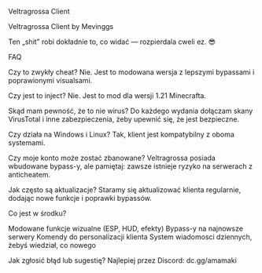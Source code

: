 Veltragrossa Client

Veltragrossa Client by Mevinggs

Ten „shit” robi dokładnie to, co widać — rozpierdala cweli ez. 😎

FAQ

Czy to zwykły cheat?
Nie. Jest to modowana wersja z lepszymi bypassami i poprawionymi visualsami.

Czy jest to inject?
Nie. Jest to mod dla wersji 1.21 Minecrafta.

Skąd mam pewność, że to nie wirus?
Do każdego wydania dołączam skany VirusTotal i inne zabezpieczenia, żeby upewnić się, że jest bezpieczne.

Czy działa na Windows i Linux?
Tak, klient jest kompatybilny z oboma systemami.

Czy moje konto może zostać zbanowane?
Veltragrossa posiada wbudowane bypass-y, ale pamiętaj: zawsze istnieje ryzyko na serwerach z anticheatem.

Jak często są aktualizacje?
Staramy się aktualizować klienta regularnie, dodając nowe funkcje i poprawki bypassów.

Co jest w środku?

Modowane funkcje wizualne (ESP, HUD, efekty)
Bypass-y na najnowsze serwery
Komendy do personalizacji klienta
System wiadomosci dziennych, żebyś wiedział, co nowego

Jak zgłosić błąd lub sugestię?
Najlepiej przez Discord: dc.gg/amamaki
